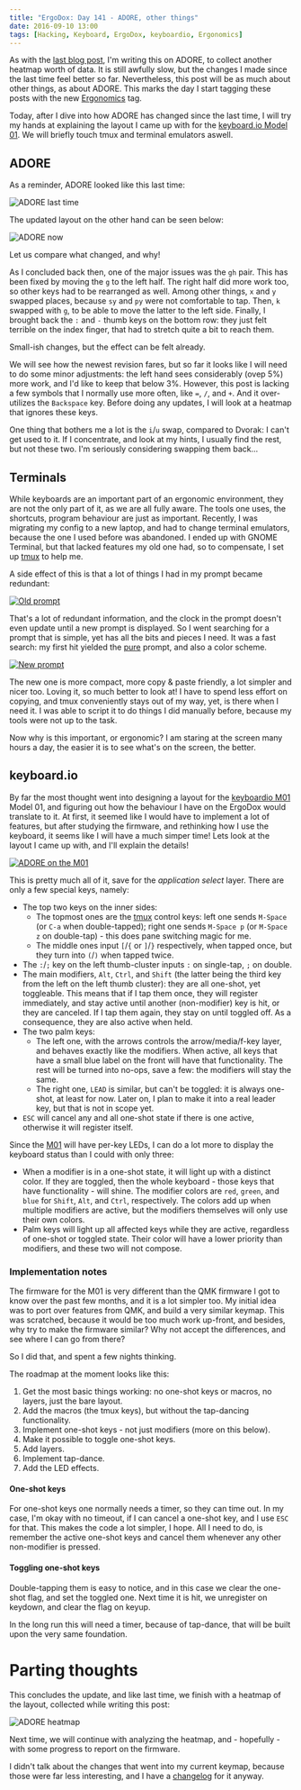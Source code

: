 ```yaml
---
title: "ErgoDox: Day 141 - ADORE, other things"
date: 2016-09-10 13:00
tags: [Hacking, Keyboard, ErgoDox, keyboardio, Ergonomics]
---
```


As with the [last blog post][blog:ergodox-117], I'm writing this on ADORE, to
collect another heatmap worth of data. It is still awfully slow, but the changes
I made since the last time feel better so far. Nevertheless, this post will be
as much about other things, as about ADORE. This marks the day I start tagging
these posts with the new [Ergonomics][tag:ergo] tag.

 [blog:ergodox-117]: /blog/2016/08/17/ergodox-day-117/
 [tag:ergo]: /blog/tags/ergonomics/
 
Today, after I dive into how ADORE has changed since the last time, I will try
my hands at explaining the layout I came up with for the
[keyboard.io Model 01][m01]. We will briefly touch tmux and terminal emulators
aswell.

 [m01]: https://shop.keyboard.io/

<!-- more -->

## ADORE

As a reminder, ADORE looked like this last time:

 ![ADORE last time](/assets/asylum/images/posts/ergodox-day-117/heatmap-1.png)
 
The updated layout on the other hand can be seen below:

 ![ADORE now](/assets/asylum/images/posts/ergodox-day-141/adore.png)
 
Let us compare what changed, and why!

As I concluded back then, one of the major issues was the `gh` pair. This has
been fixed by moving the `g` to the left half. The right half did more work too,
so other keys had to be rearranged as well. Among other things, `x` and `y`
swapped places, because `sy` and `py` were not comfortable to tap. Then, `k`
swapped with `g`, to be able to move the latter to the left side. Finally, I
brought back the `:` and `-` thumb keys on the bottom row: they just felt
terrible on the index finger, that had to stretch quite a bit to reach them.

Small-ish changes, but the effect can be felt already.

We will see how the newest revision fares, but so far it looks like I will need
to do some minor adjustments: the left hand sees considerably (ovep 5%) more
work, and I'd like to keep that below 3%. However, this post is lacking a few
symbols that I normally use more often, like `=`, `/`, and `+`. And it
over-utilizes the `Backspace` key. Before doing any updates, I will look at a
heatmap that ignores these keys.

One thing that bothers me a lot is the `i`/`u` swap, compared to Dvorak: I can't
get used to it. If I concentrate, and look at my hints, I usually find the rest,
but not these two. I'm seriously considering swapping them back...

## Terminals

While keyboards are an important part of an ergonomic environment, they are not
the only part of it, as we are all fully aware. The tools one uses, the
shortcuts, program behaviour are just as important. Recently, I was migrating my
config to a new laptop, and had to change terminal emulators, because the one I
used before was abandoned. I ended up with GNOME Terminal, but that lacked
features my old one had, so to compensate, I set up [tmux][tmux] to help me.

 [tmux]: https://tmux.github.io/

A side effect of this is that a lot of things I had in my prompt became
redundant:

 [![Old prompt](/assets/asylum/images/posts/ergodox-day-141/old-prompt.png)](/assets/asylum/images/posts/ergodox-day-140/old-prompt-full.png)
 
That's a lot of redundant information, and the clock in the prompt doesn't even
update until a new prompt is displayed. So I went searching for a prompt that is
simple, yet has all the bits and pieces I need. It was a fast search: my first
hit yielded the [pure][zsh:pure] prompt, and also a color scheme.

 [zsh:pure]: https://github.com/sindresorhus/pure#readme

 [![New prompt](/assets/asylum/images/posts/ergodox-day-141/new-prompt.png)](/assets/asylum/images/posts/ergodox-day-140/new-prompt-full.png)
 
The new one is more compact, more copy & paste friendly, a lot simpler and nicer
too. Loving it, so much better to look at! I have to spend less effort on
copying, and tmux conveniently stays out of my way, yet, is there when I need
it. I was able to script it to do things I did manually before, because my tools
were not up to the task.

Now why is this important, or ergonomic? I am staring at the screen many hours a
day, the easier it is to see what's on the screen, the better.

<a id="keyboard.io"></a>
## keyboard.io

By far the most thought went into designing a layout for the
[keyboardio M01][m01] Model 01, and figuring out how the behaviour I have on the
ErgoDox would translate to it. At first, it seemed like I would have to
implement a lot of features, but after studying the firmware, and rethinking how
I use the keyboard, it seems like I will have a much simper time! Lets look at
the layout I came up with, and I'll explain the details!

 [![ADORE on the M01](/assets/asylum/images/posts/ergodox-day-141/m01-adore.png)](#)

 [m01]: https://shop.keyboard.io/

This is pretty much all of it, save for the *application select* layer. There
are only a few special keys, namely:

* The top two keys on the inner sides:
  - The topmost ones are the [tmux][tmux] control keys: left one sends `M-Space`
    (or `C-a` when double-tapped); right one sends `M-Space p` (or `M-Space z`
    on double-tap) - this does pane switching magic for me.
  - The middle ones input `[`/`{` or `]`/`}` respectively, when tapped once, but
    they turn into `(`/`)` when tapped twice.
* The `:`/`;` key on the left thumb-cluster inputs `:` on single-tap, `;` on
  double.
* The main modifiers, `Alt`, `Ctrl`, and `Shift` (the latter being the third key
  from the left on the left thumb cluster): they are all one-shot, yet
  toggleable. This means that if I tap them once, they will register
  immediately, and stay active until another (non-modifier) key is hit, or they
  are canceled. If I tap them again, they stay on until toggled off. As a
  consequence, they are also active when held.
* The two palm keys:
  - The left one, with the arrows controls the arrow/media/f-key layer, and
    behaves exactly like the modifiers. When active, all keys that have a small
    blue label on the front will have that functionality. The rest will be
    turned into no-ops, save a few: the modifiers will stay the same.
  - The right one, `LEAD` is similar, but can't be toggled: it is always
    one-shot, at least for now. Later on, I plan to make it into a real leader
    key, but that is not in scope yet.
* `ESC` will cancel any and all one-shot state if there is one active, otherwise
  it will register itself.
    
Since the [M01][m01] will have per-key LEDs, I can do a lot more to display the
keyboard status than I could with only three:

* When a modifier is in a one-shot state, it will light up with a distinct
  color. If they are toggled, then the whole keyboard - those keys that have
  functionality - will shine. The modifier colors are `red`, `green`, and `blue`
  for `Shift`, `Alt`, and `Ctrl`, respectively. The colors add up when multiple
  modifiers are active, but the modifiers themselves will only use their own
  colors.
* Palm keys will light up all affected keys while they are active, regardless of
  one-shot or toggled state. Their color will have a lower priority than
  modifiers, and these two will not compose.
  
### Implementation notes

The firmware for the M01 is very different than the QMK firmware I got to know
over the past few months, and it is a lot simpler too. My initial idea was to
port over features from QMK, and build a very similar keymap. This was
scratched, because it would be too much work up-front, and besides, why try to
make the firmware similar? Why not accept the differences, and see where I can
go from there?

So I did that, and spent a few nights thinking.

The roadmap at the moment looks like this:

1. Get the most basic things working: no one-shot keys or macros, no layers,
   just the bare layout.
2. Add the macros (the tmux keys), but without the tap-dancing functionality.
3. Implement one-shot keys - not just modifiers (more on this below).
4. Make it possible to toggle one-shot keys.
5. Add layers.
6. Implement tap-dance.
7. Add the LED effects.

#### One-shot keys

For one-shot keys one normally needs a timer, so they can time out. In my case,
I'm okay with no timeout, if I can cancel a one-shot key, and I use `ESC` for
that. This makes the code a lot simpler, I hope. All I need to do, is remember
the active one-shot keys and cancel them whenever any other non-modifier is
pressed.

#### Toggling one-shot keys

Double-tapping them is easy to notice, and in this case we clear the one-shot
flag, and set the toggled one. Next time it is hit, we unregister on keydown,
and clear the flag on keyup.

In the long run this will need a timer, because of tap-dance, that will be built
upon the very same foundation.

# Parting thoughts

This concludes the update, and like last time, we finish with a heatmap of the
layout, collected while writing this post:

 ![ADORE heatmap](/assets/asylum/images/posts/ergodox-day-141/adore-heatmap.png)

Next time, we will continue with analyzing the heatmap, and - hopefully - with
some progress to report on the firmware.

I didn't talk about the changes that went into my current keymap, because those
were far less interesting, and I have a [changelog][ed:changelog] for it anyway.

 [ed:changelog]: https://github.com/algernon/ergodox-layout#v17
